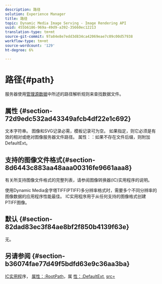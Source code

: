```yaml
---
description: 路径
solution: Experience Manager
title: 路径
topic: Dynamic Media Image Serving - Image Rendering API
uuid: 455b6186-969a-49d9-a392-35660ec12213
translation-type: tm+mt
source-git-commit: 97a84e8e7edd3d834ca42069eae7c09c00d57938
workflow-type: tm+mt
source-wordcount: '129'
ht-degree: 6%

---
```



# 路径{#path}

服务器使用[管理源数据](../../../../../../is-api/image-serving-api-ref/c-configuration-and-administration/c-configuration-and-administration.md#concept-1ec4d9f0e58a430cae045761f1ff9173)中所述的路径解析规则来查找数据文件。

## 属性 {#section-72d9edc532ad43349afcb4df22e1c692}

文本字符串。 图像和SVG记录必需，模板记录可为空。 如果指定，则它必须是有效的相对或绝对图像服务器文件路径。 属性：：如果不存在文件后缀，则附加DefaultExt。

## 支持的图像文件格式{#section-8d6443c883aa48aaa00316fe9661aaa8}

有关所支持图像文件格式的完整列表，请参阅图像转换器(IC)实用程序的说明。

使用Dynamic Media金字塔TIFF(PTIFF)多分辨率格式时，需要多个不同分辨率的图像数据的应用程序性能最佳。 IC实用程序用于从任何支持的图像格式创建PTIFF图像。

## 默认 {#section-82dad83ec3f84ae8bf2f850b4139f63e}

无。

## 另请参阅 {#section-b36074fae77d49f5bdfd63e9c36aa3ba}

[IC实用程](../../../../../../is-api/is-utils/utilities/r-ic.md#reference-de9f43c63a8f48f1a755ff1760af8b7b)序， [属性：:RootPath](../../../../../../is-api/image-catalog/image-serving-api-ref/c-image-catalog-reference/c-attributes-reference/r-rootpath.md#reference-17d57e5967be403b8408fa7214017494)，属 [性：:DefaultExt](../../../../../../is-api/image-catalog/image-serving-api-ref/c-image-catalog-reference/c-attributes-reference/r-defaultext.md#reference-1b96c71a253049ddaeae09892d3484a0), [src=](../../../../../../is-api/http-ref/image-serving-api-ref/c-http-protocol-reference/c-command-reference/r-src.md#reference-f6506637778c4c69bf106a7924a91ab1)
